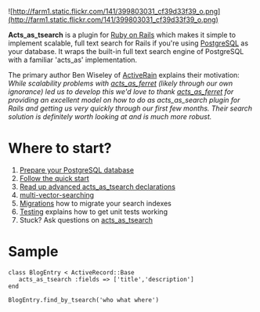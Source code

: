 ![http://farm1.static.flickr.com/141/399803031_cf39d33f39_o.png](http://farm1.static.flickr.com/141/399803031_cf39d33f39_o.png)

**Acts\_as\_tsearch** is a plugin for [Ruby on Rails](http://www.rubyonrails.org/) which makes it simple to implement scalable, full text search for Rails if you're using [PostgreSQL](http://www.postgresql.org/) as your database. It wraps the built-in full text search engine of PostgreSQL with a familiar 'acts\_as' implementation.

The primary author Ben Wiseley of [ActiveRain](http://activerain.com/) explains their motivation:
<i>
While scalability problems with <a href='http://projects.jkraemer.net/acts_as_ferret/wiki'>acts_as_ferret</a> (likely through our own ignorance) led us to develop this we'd love to thank <a href='http://projects.jkraemer.net/acts_as_ferret/wiki'>acts_as_ferret</a> for providing an excellent model on how to do as acts_as_search plugin for Rails and getting us very quickly through our first few months. Their search solution is definitely worth looking at and is much more robust.</i>

# Where to start? #

  1. [Prepare your PostgreSQL database](PreparingYourPostgreSQLDatabase.md)
  1. [Follow the quick start](QuickStart.md)
  1. [Read up advanced acts\_as\_tsearch declarations](ActsAsTsearchMethod.md)
  1. [multi-vector-searching](MultiVectorSearching.md)
  1. [Migrations](Migrations.md) how to migrate your search indexes
  1. [Testing](Testing.md) explains how to get unit tests working
  1. Stuck?  Ask questions on [acts\_as\_tsearch](http://groups.google.com/group/acts_as_tsearch)

# Sample #
```
class BlogEntry < ActiveRecord::Base
   acts_as_tsearch :fields => ['title','description']
end

BlogEntry.find_by_tsearch('who what where')
```